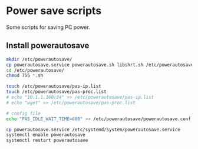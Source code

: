# Power save scripts

Some scripts for saving PC power.



## Install powerautosave

```bash
mkdir /etc/powerautosave/
cp powerautosave.service powerautosave.sh libshrt.sh /etc/powerautosave/
cd /etc/powerautosave/
chmod 755 *.sh

touch /etc/powerautosave/pas-ip.list
touch /etc/powerautosave/pas-proc.list
# echo "10.1.1.160/24" >> /etc/powerautosave/pas-ip.list
# echo "wget" >> /etc/powerautosave/pas-proc.list

# config file
echo "PAS_IDLE_WAIT_TIME=600" >> /etc/powerautosave/powerautosave.conf

cp powerautosave.service /etc/systemd/system/powerautosave.service
systemctl enable powerautosave
systemctl restart powerautosave
```


